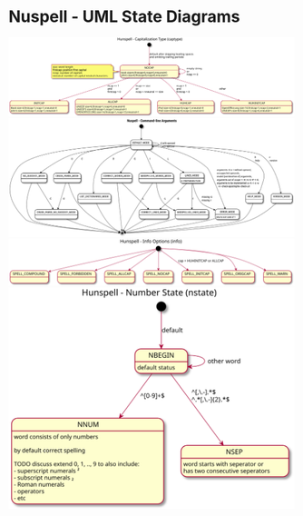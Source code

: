 # Nuspell - UML State Diagrams
[![](capitalization-type-state-diagram.svg)](capitalization-type-state-diagram.svg)
[![](command-line-arguments-state-diagram.svg)](command-line-arguments-state-diagram.svg)
[![](info-options-state-diagram.svg)](info-options-state-diagram.svg)
[![](number-state-state-diagram.svg)](number-state-state-diagram.svg)
